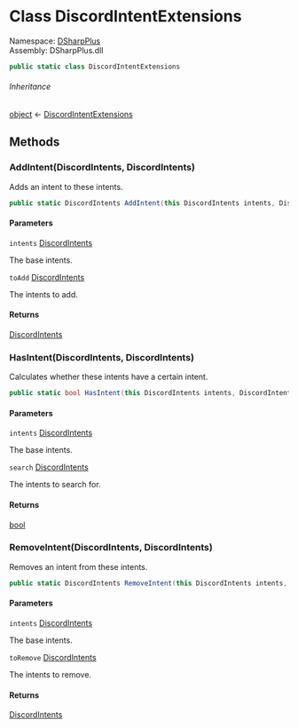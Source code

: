 # Class DiscordIntentExtensions

Namespace: [DSharpPlus](DSharpPlus.md)  
Assembly: DSharpPlus.dll

```csharp
public static class DiscordIntentExtensions
```

###### Inheritance

[object](https://learn.microsoft.com/dotnet/api/system.object) ← 
[DiscordIntentExtensions](DSharpPlus.DiscordIntentExtensions.md)

## Methods

### <a id="DSharpPlus_DiscordIntentExtensions_AddIntent_DSharpPlus_DiscordIntents_DSharpPlus_DiscordIntents_"></a>AddIntent\(DiscordIntents, DiscordIntents\)

Adds an intent to these intents.

```csharp
public static DiscordIntents AddIntent(this DiscordIntents intents, DiscordIntents toAdd)
```

#### Parameters

`intents` [DiscordIntents](DSharpPlus.DiscordIntents.md)

The base intents.

`toAdd` [DiscordIntents](DSharpPlus.DiscordIntents.md)

The intents to add.

#### Returns

[DiscordIntents](DSharpPlus.DiscordIntents.md)

### <a id="DSharpPlus_DiscordIntentExtensions_HasIntent_DSharpPlus_DiscordIntents_DSharpPlus_DiscordIntents_"></a>HasIntent\(DiscordIntents, DiscordIntents\)

Calculates whether these intents have a certain intent.

```csharp
public static bool HasIntent(this DiscordIntents intents, DiscordIntents search)
```

#### Parameters

`intents` [DiscordIntents](DSharpPlus.DiscordIntents.md)

The base intents.

`search` [DiscordIntents](DSharpPlus.DiscordIntents.md)

The intents to search for.

#### Returns

[bool](https://learn.microsoft.com/dotnet/api/system.boolean)

### <a id="DSharpPlus_DiscordIntentExtensions_RemoveIntent_DSharpPlus_DiscordIntents_DSharpPlus_DiscordIntents_"></a>RemoveIntent\(DiscordIntents, DiscordIntents\)

Removes an intent from these intents.

```csharp
public static DiscordIntents RemoveIntent(this DiscordIntents intents, DiscordIntents toRemove)
```

#### Parameters

`intents` [DiscordIntents](DSharpPlus.DiscordIntents.md)

The base intents.

`toRemove` [DiscordIntents](DSharpPlus.DiscordIntents.md)

The intents to remove.

#### Returns

[DiscordIntents](DSharpPlus.DiscordIntents.md)

